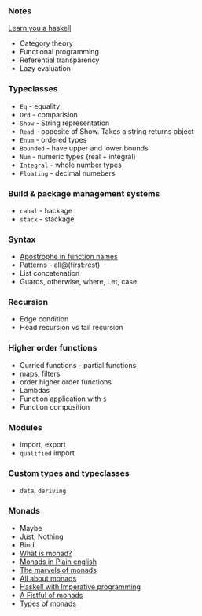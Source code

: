 ### Notes

[Learn you a haskell](http://learnyouahaskell.com)

* Category theory
* Functional programming
* Referential transparency
* Lazy evaluation

### Typeclasses

* ```Eq``` - equality
* ```Ord``` - comparision
* ```Show``` - String representation
* ```Read``` - opposite of Show. Takes a string returns object
* ```Enum``` - ordered types
* ```Bounded``` - have upper and lower bounds
* ```Num``` - numeric types (real + integral)
* ```Integral``` - whole number types
* ```Floating``` - decimal numebers

### Build & package management systems

* ```cabal``` - hackage
* ```stack``` - stackage

### Syntax

* [Apostrophe in function names](https://stackoverflow.com/questions/5673916/apostrophe-in-identifiers-in-haskell)
* Patterns - all@(first:rest)
* List concatenation
* Guards, otherwise, where, Let, case

### Recursion

* Edge condition
* Head recursion vs tail recursion

### Higher order functions

* Curried functions - partial functions
* maps, filters
* order higher order functions
* Lambdas
* Function application with ```$```
* Function composition

### Modules

* import, export
* ```qualified``` import

### Custom types and typeclasses

* ```data```, ```deriving```

### Monads

* Maybe
* Just, Nothing
* Bind
* [What is monad?](https://stackoverflow.com/questions/44965/what-is-a-monad)
* [Monads in Plain english](https://stackoverflow.com/questions/2704652/monad-in-plain-english-for-the-oop-programmer-with-no-fp-background)
* [The marvels of monads](https://blogs.msdn.microsoft.com/wesdyer/2008/01/10/the-marvels-of-monads/)
* [All about monads](https://wiki.haskell.org/All_About_Monads)
* [Haskell with Imperative programming](https://wiki.haskell.org/Haskell_IO_for_Imperative_Programmers)
* [A Fistful of monads](http://learnyouahaskell.com/a-fistful-of-monads)
* [Types of monads](https://en.wikipedia.org/wiki/Monad_(functional_programming))
